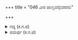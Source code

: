 +++
title = "046 ವೀರ ಪಾಣ್ಡವರೈವರರಸು"

+++

<details><summary>ಗದ್ಯ (ಕ.ಗ.ಪ) </summary>

46. ವೀರಪಾಂಡವರ ಐದು ಜನ ಅರಸು ಮಕ್ಕಳ ಗೂಡಾರಗಳನ್ನೊಳಗೊಂಡು ತಳಿರುತೋರಣಗಳನ್ನು ಕಟ್ಟಿದರು. ಆನೆಗಳು ಸಾಲಿನ ಸುತ್ತಲೂ ಸಂದಣಿಸಿತು. ಪಾಂಚಾಲ ಮತ್ಸ್ಯರ ಅಧಿಕವಾದ ಸೈನ್ಯವು ಧರ್ಮರಾಜನ ನಿವಾಸದ ಸುತ್ತಲೂ ಬೀಡು ಬಿಟ್ಟಿತು.
</details>

<details><summary>ಪದಾರ್ಥ (ಕ.ಗ.ಪ) </summary>

ವಾರಣ-ಆನೆ, ಭೂರಿ-ಅಧಿಕ, ಬಳಸು-ಸುತ್ತು
</details>
